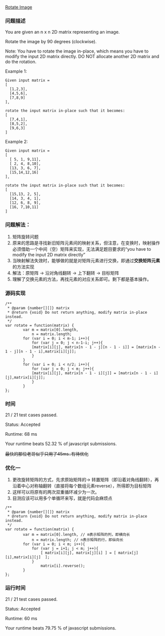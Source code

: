 [Rotate Image](https://leetcode.com/problems/rotate-image/description/)
### 问题描述
You are given an n x n 2D matrix representing an image.

Rotate the image by 90 degrees (clockwise).

Note:
You have to rotate the image in-place, which means you have to modify the input 2D matrix directly. DO NOT allocate another 2D matrix and do the rotation.

Example 1:
```
Given input matrix = 
[
  [1,2,3],
  [4,5,6],
  [7,8,9]
],

rotate the input matrix in-place such that it becomes:
[
  [7,4,1],
  [8,5,2],
  [9,6,3]
]
```
Example 2:
```
Given input matrix =
[
  [ 5, 1, 9,11],
  [ 2, 4, 8,10],
  [13, 3, 6, 7],
  [15,14,12,16]
], 

rotate the input matrix in-place such that it becomes:
[
  [15,13, 2, 5],
  [14, 3, 4, 1],
  [12, 6, 8, 9],
  [16, 7,10,11]
]
```
### 问题解法：
1. 矩阵旋转问题
2. 原来的思路是寻找新旧矩阵元素间的映射关系，但注意，在变换时，映射操作必须借助一个中间（空）矩阵来实现，无法满足题目要求的“you have to modify the input 2D matrix directly”
3. 当映射解法失效时，能够做的就是对矩阵元素进行交换，即通过**交换矩阵元素**的方法实现
4. 解法：原矩阵 → 沿对角线翻转 → 上下翻转 → 目标矩阵
5. 理解了交换元素的方法，再找元素的对应关系即可。剩下都是基本操作。

### 源码实现
```
/**
 * @param {number[][]} matrix
 * @return {void} Do not return anything, modify matrix in-place instead.
 */
var rotate = function(matrix) {
        var m = matrix[0].length,
            n = matrix.length;
        for (var i = 0; i < m-1; i++){
            for (var j = 0; j < n-1-i; j++){
            [matrix[i][j], matrix[n - 1 - j][n - 1 - i]] = [matrix[n - 1 - j][n - 1 - i],matrix[i][j]];
            }
        }
        for (var i = 0; i < n/2; i++){
            for (var j = 0; j < m; j++){
            [matrix[i][j], matrix[n - 1 - i][j]] = [matrix[n - 1 - i][j],matrix[i][j]];
            }
        }
};
```

### 时间

21 / 21 test cases passed.

Status: Accepted

Runtime: 68 ms

Your runtime beats 52.32 % of javascript submissions.

~~最快的那位老哥似乎只用了45ms..有待优化~~

### 优化一
1. 更改旋转矩阵的方式，先求原始矩阵的→ 转置矩阵（即沿着对角线翻转），再沿着中心对称轴翻转（直接将每个数组元素reverse），所得即为目标矩阵
2. 这样可以将原有的两次双重循环减少为一次。
3. 目测应该可以用多个单循环来写，就是代码会麻烦点
```
/**
 * @param {number[][]} matrix
 * @return {void} Do not return anything, modify matrix in-place instead.
 */
var rotate = function(matrix) {
        var m = matrix[0].length, // m表示矩阵的列，即横向长
            n = matrix.length; // n表示矩阵的行，即纵向长
        for (var i = 0; i < m; i++){
            for (var j = i+1; j < m; j++){
                [ matrix[i][j], matrix[j][i] ] = [ matrix[j][i],matrix[i][j]  ];
            }
                matrix[i].reverse();
        }
};
```
### 运行时间

21 / 21 test cases passed.

Status: Accepted

Runtime: 60 ms

Your runtime beats 79.75 % of javascript submissions.
